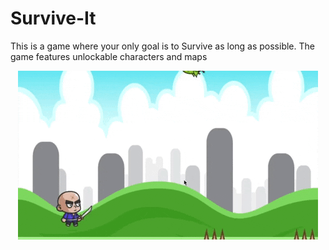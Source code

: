 # Survive-It

This is a game where your only goal is to Survive as long as possible. The game features unlockable characters and maps

<p align="center">
  <img src="https://raw.githubusercontent.com/axelfossum/Survive-It/main/Resources/Animated%20GIF-downsized.gif" />
</p>
